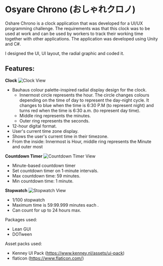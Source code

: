 # Osyare Chrono (おしゃれクロノ)

Oshare Chrono is a clock application that was developed for a UI/UX programming challenge. The requirements was that this clock was to be used at work and can be used by workers to track their working time together with other applications. The application was developed using Unity and C#.

I designed the UI, UI layout, the radial graphic and coded it.

## Features:
**Clock**
![Clock View](https://user-images.githubusercontent.com/9075833/225640182-3d851e1d-9be0-4b80-880a-cb8593ba7c1f.png)

- Bauhaus colour palette-inspired radial display design for the clock.
  - Innermost circle represents the hour. The circle changes colours depending on the time of day to represent the day-night cycle. It changes to blue when the time is 6:30 P.M (to represent night) and turns red when the time is 6:30 a.m. (to represent day time).
  - Middle ring represents the minutes.
  - Outer ring represents the seconds.
- 12-hour digital format.
- User's current time zone display.
- Shows the user's current time in their timezone.
- From the inside: Innermost is Hour, middle ring represents the Minute and outer most 

**Countdown Timer**
![Countdown Timer View](https://user-images.githubusercontent.com/9075833/225640667-bca4f855-fe64-453b-b4d5-298545294bac.png)

- Minute-based countdown timer
- Set countdown timer on 1-minute intervals.
- Max countdown time: 59 minutes.
- Min countdown time: 1 minute.

**Stopwatch**
![Stopwatch View](https://user-images.githubusercontent.com/9075833/225640631-ecacec0b-13ab-488e-8ecd-6f11ac0e18f9.png)

- 1/100 stopwatch
- Maximum time is 59:99.999 minutes each .
- Can count for up to 24 hours max.

Packages used:
- Lean GUI
- DOTween

Asset packs used:
- Kenney UI Pack (https://www.kenney.nl/assets/ui-pack)
- flaticon (https://www.flaticon.com/)
